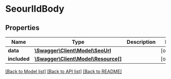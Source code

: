 # SeourlIdBody

## Properties
Name | Type | Description | Notes
------------ | ------------- | ------------- | -------------
**data** | [**\Swagger\Client\Model\SeoUrl**](SeoUrl.md) |  | [optional] 
**included** | [**\Swagger\Client\Model\Resource[]**](Resource.md) |  | [optional] 

[[Back to Model list]](../../README.md#documentation-for-models) [[Back to API list]](../../README.md#documentation-for-api-endpoints) [[Back to README]](../../README.md)

